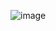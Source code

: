 ![image](https://user-images.githubusercontent.com/58310932/156812081-4b0ef12b-748c-49d1-9447-a70c4b941a08.png)
